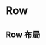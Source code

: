 # Row

## Row 布局

<code defaultShowCode src="../../packages/element/example/SchemaDemoRow.tsx" />

<API src="../../packages/element/src/index.tsx"></API>
